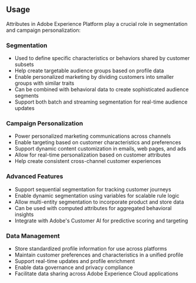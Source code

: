 ## Usage

Attributes in Adobe Experience Platform play a crucial role in segmentation and campaign personalization:

### Segmentation
- Used to define specific characteristics or behaviors shared by customer subsets
- Help create targetable audience groups based on profile data
- Enable personalized marketing by dividing customers into smaller groups with similar traits
- Can be combined with behavioral data to create sophisticated audience segments
- Support both batch and streaming segmentation for real-time audience updates

### Campaign Personalization
- Power personalized marketing communications across channels
- Enable targeting based on customer characteristics and preferences
- Support dynamic content customization in emails, web pages, and ads
- Allow for real-time personalization based on customer attributes
- Help create consistent cross-channel customer experiences

### Advanced Features
- Support sequential segmentation for tracking customer journeys
- Enable dynamic segmentation using variables for scalable rule logic
- Allow multi-entity segmentation to incorporate product and store data
- Can be used with computed attributes for aggregated behavioral insights
- Integrate with Adobe's Customer AI for predictive scoring and targeting

### Data Management
- Store standardized profile information for use across platforms
- Maintain customer preferences and characteristics in a unified profile
- Support real-time updates and profile enrichment
- Enable data governance and privacy compliance
- Facilitate data sharing across Adobe Experience Cloud applications 